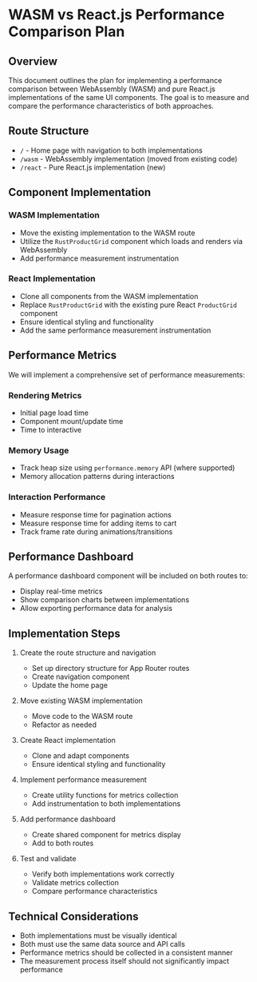 # WASM vs React.js Performance Comparison Plan

## Overview

This document outlines the plan for implementing a performance comparison between WebAssembly (WASM) and pure React.js implementations of the same UI components. The goal is to measure and compare the performance characteristics of both approaches.

## Route Structure

- `/` - Home page with navigation to both implementations
- `/wasm` - WebAssembly implementation (moved from existing code)
- `/react` - Pure React.js implementation (new)

## Component Implementation

### WASM Implementation
- Move the existing implementation to the WASM route
- Utilize the `RustProductGrid` component which loads and renders via WebAssembly
- Add performance measurement instrumentation

### React Implementation
- Clone all components from the WASM implementation
- Replace `RustProductGrid` with the existing pure React `ProductGrid` component
- Ensure identical styling and functionality
- Add the same performance measurement instrumentation

## Performance Metrics

We will implement a comprehensive set of performance measurements:

### Rendering Metrics
- Initial page load time
- Component mount/update time
- Time to interactive

### Memory Usage
- Track heap size using `performance.memory` API (where supported)
- Memory allocation patterns during interactions

### Interaction Performance
- Measure response time for pagination actions
- Measure response time for adding items to cart
- Track frame rate during animations/transitions

## Performance Dashboard

A performance dashboard component will be included on both routes to:
- Display real-time metrics
- Show comparison charts between implementations
- Allow exporting performance data for analysis

## Implementation Steps

1. Create the route structure and navigation
   - Set up directory structure for App Router routes
   - Create navigation component
   - Update the home page

2. Move existing WASM implementation
   - Move code to the WASM route
   - Refactor as needed

3. Create React implementation
   - Clone and adapt components
   - Ensure identical styling and functionality

4. Implement performance measurement
   - Create utility functions for metrics collection
   - Add instrumentation to both implementations

5. Add performance dashboard
   - Create shared component for metrics display
   - Add to both routes

6. Test and validate
   - Verify both implementations work correctly
   - Validate metrics collection
   - Compare performance characteristics

## Technical Considerations

- Both implementations must be visually identical
- Both must use the same data source and API calls
- Performance metrics should be collected in a consistent manner
- The measurement process itself should not significantly impact performance
